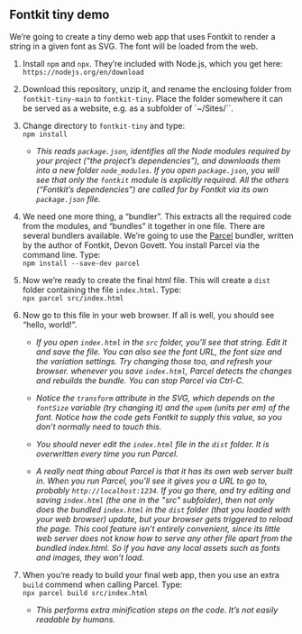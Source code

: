 ## Fontkit tiny demo

We’re going to create a tiny demo web app that uses Fontkit to render a string in a given font as SVG. The font will be loaded from the web.

1. Install `npm` and `npx`. They’re included with Node.js, which you get here: `https://nodejs.org/en/download`

2. Download this repository, unzip it, and rename the enclosing folder from `fontkit-tiny-main` to `fontkit-tiny`. Place the folder somewhere it can be served as a website, e.g. as a subfolder of `~/Sites/``.

3. Change directory to `fontkit-tiny` and type:  
`npm install`
	* _This reads `package.json`, identifies all the Node modules required by your project (“the project’s dependencies”), and downloads them into a new folder `node_modules`. If you open `package.json`, you will see that only the `fontkit` module is explicitly required. All the others (“Fontkit’s dependencies”) are called for by Fontkit via its own `package.json` file._

4. We need one more thing, a “bundler”. This extracts all the required code from the modules, and “bundles” it together in one file. There are several bundlers available. We’re going to use the [Parcel](https://parceljs.org) bundler, written by the author of Fontkit, Devon Govett. You install Parcel via the command line. Type:  
`npm install --save-dev parcel`

5. Now we’re ready to create the final html file. This will create a `dist` folder containing the file `index.html`. Type:  
`npx parcel src/index.html`

6. Now go to this file in your web browser. If all is well, you should see “hello, world!”.

	* _If you open `index.html` in the `src` folder, you’ll see that string. Edit it and save the file. You can also see the font URL, the font size and the variation settings. Try changing those too, and refresh your browser. whenever you save `index.html`, Parcel detects the changes and rebuilds the bundle. You can stop Parcel via Ctrl-C._

	* _Notice the `transform` attribute in the SVG, which depends on the `fontSize` variable (try changing it) and the `upem` (units per em) of the font. Notice how the code gets Fontkit to supply this value, so you don’t normally need to touch this._

	* _You should never edit the `index.html` file in the `dist` folder. It is overwritten every time you run Parcel._

	* _A really neat thing about Parcel is that it has its own web server built in. When you run Parcel, you’ll see it gives you a URL to go to, probably `http://localhost:1234`. If you go there, and try editing and saving `index.html` (the one in the "src" subfolder), then not only does the bundled `index.html` in the `dist` folder (that you loaded with your web browser) update, but your browser gets triggered to reload the page. This cool feature isn’t entirely convenient, since its little web server does not know how to serve any other file apart from the bundled index.html. So if you have any local assets such as fonts and images, they won’t load._

7. When you’re ready to build your final web app, then you use an extra `build` commend when calling Parcel. Type:  
`npx parcel build src/index.html`

	* _This performs extra minification steps on the code. It’s not easily readable by humans._
